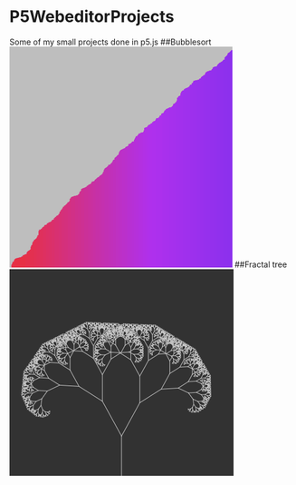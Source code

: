 # P5WebeditorProjects
Some of my small projects done in p5.js
##Bubblesort
![BubbleSort visualisation](Demo/BubbleSort.gif)
##Fractal tree
![Fractal Tree](Demo/FractalTree.gif)
